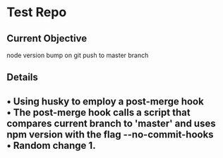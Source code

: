 # Test Repo  

## Current Objective
node version bump on git push to master branch

## Details
• Using husky to employ a post-merge hook  
• The post-merge hook calls a script that compares current branch to 'master' and uses npm version with the flag --no-commit-hooks  
• Random change 1.  
---
